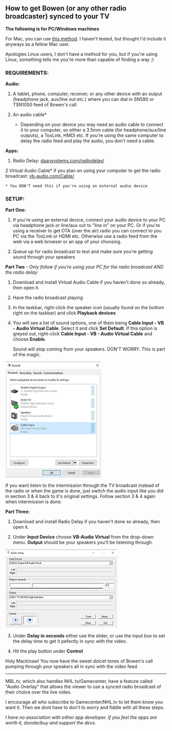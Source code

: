 ## How to get Bowen (or any other radio broadcaster) synced to your TV

**The following is for PC/Windows machines**

For Mac, you can use <a href="http://www.silentway.com/forum/how-sync-radio-tv-simulcast-simple-free-method" target="new">this method</a>. I haven't tested, but thought I'd include it anyways as a fellow Mac user. 

Apologies Linux users, I don't have a method for you, but if you're using Linux, something tells me you're more than capable of finding a way ;)

### REQUIREMENTS:

**Audio:**

1) A tablet, phone, computer, receiver, or any other device with an output (headphone jack, aux/line out etc.) where you can dial in SN590 or TSN1050 feed of Bowen's call

2) An audio cable*

	* Depending on your device you may need an audio cable to connect it to your computer, so either a 3.5mm cable (for headphone/aux/line outputs), a TosLink, HMDI etc. If you're using the same computer to delay the radio feed and play the audio, you don't need a cable.

**Apps:**

1) Radio Delay: <a href="http://www.daansystems.com/radiodelay/" target="new">daansystems.com/radiodelay/</a>

2 Virtual Audio Cable* if you plan on using your computer to get the radio broadcast: <a href="https://www.vb-audio.com/Cable/" target="new">vb-audio.com/Cable/</a>

	* You DON'T need this if you're using an external audio device 

### SETUP:


**Part One:**

1) If you're using an external device, connect your audio device to your PC via headphone jack or line/aux out to "line in" on your PC. Or if you're using a receiver to get OTA (over the air) radio you can connect to you PC via the TosLink or HDMI etc. Otherwise use a radio feed from the web via a web browser or an app of your choosing.

2) Queue up for radio broadcast to test and make sure you're getting sound through your speakers



**Part Two** - *Only follow if you're using your PC for the radio broadcast AND the radio delay*:

1) Download and install Virtual Audio Cable if you haven't done so already, then open it. 

2) Have the radio broadcast playing

3) In the taskbar, right-click the speaker icon (usually found on the bottom right on the taskbar) and click **Playback devices**

4) You will see a list of sound options, one of them being **Cable Input - VB - Audio Virtual Cable**. Select it and click **Set Default**. If this option is greyed out, right-click **Cable Input - VB - Audio Virtual Cable** and choose **Enable**.
	
	Sound will stop coming from your speakers. DON'T WORRY. This is part of the magic.
	
<img src="https://raw.githubusercontent.com/timetoleafs/radiodelay4bowen/master/images/sound.jpg">

If you want listen to the intermission through the TV broadcast instead of the radio or when the game is done, just switch the audio input like you did in section 3 & 4 back to it's original settings. Follow section 3 & 4 again when intermission is done. 


**Part Three:**

1) Download and install Radio Delay if you haven't done so already, then open it.

2) Under **Input Device** choose **VB-Audio Virtual** from the drop-down menu. **Output** should be your speakers you'll be listening through.

<img src="https://raw.githubusercontent.com/timetoleafs/radiodelay4bowen/master/images/radiodelay.jpg">

3) Under **Delay in seconds** either use the slider, or use the input box to set the delay time to get it pefectly in sync with the video.

4) Hit the play button under **Control**

Holy Mackinaw! You now have the sweet dolcet tones of Bowen's call pumping through your speakers all in sync with the video feed.

________________________________________

MBL.tv, which also handles NHL.tv/Gamecenter, have a feature called "Audio Overlay" that allows the viewer to use a synced radio broadcast of their choice over the live video.

I encourage all who subscribe to Gamecenter/NHL.tv to let them know you want it. Then we dont have to don't to worry and fiddle with all these steps.

_I have no association with either app developer. If you feel the apps are worth it, donate/buy and support the devs._ 
